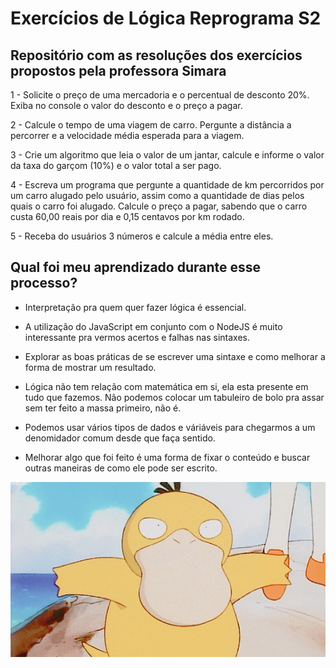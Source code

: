 # Exercícios de Lógica Reprograma S2

## Repositório com as resoluções dos exercícios propostos pela professora Simara

1 - Solicite o preço de uma mercadoria e o percentual de desconto 20%. Exiba no console o valor do desconto e o preço a pagar.

2 - Calcule o tempo de uma viagem de carro. Pergunte a distância a percorrer e a velocidade média esperada para a viagem.

3 - Crie um algoritmo que leia o valor de um jantar, calcule e informe o valor da taxa do garçom (10%) e o valor total a ser pago.

4 - Escreva um programa que pergunte a quantidade de km percorridos por um carro alugado pelo usuário, assim como a quantidade de dias pelos quais o carro foi alugado. Calcule o preço a pagar, sabendo que o carro custa 60,00 reais por dia e 0,15 centavos por km rodado.

5 - Receba do usuários 3 números e calcule a média entre eles.



## Qual foi meu aprendizado durante esse processo?

* Interpretação pra quem quer fazer lógica é essencial.

* A utilização do JavaScript em conjunto com o NodeJS é muito interessante pra vermos acertos e falhas nas sintaxes.

* Explorar as boas práticas de se escrever uma sintaxe e como melhorar a forma de mostrar um resultado.

* Lógica não tem relação com matemática em si, ela esta presente em tudo que fazemos. Não podemos colocar um tabuleiro de bolo pra assar sem ter feito a massa primeiro, não é.

* Podemos usar vários tipos de dados e váriáveis para chegarmos a um denomidador comum desde que faça sentido.

* Melhorar algo que foi feito é uma forma de fixar o conteúdo e buscar outras maneiras de como ele pode ser escrito.

![Gif Psyduck](https://github.com/louicosta/atividade-Logica-S2/blob/main/psyduck1.gif)
